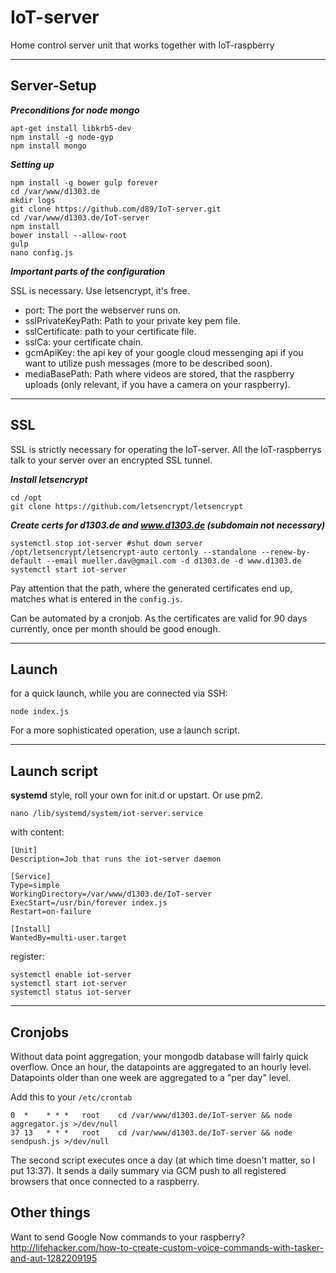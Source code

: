 # IoT-server
Home control server unit that works together with IoT-raspberry

---

## Server-Setup

***Preconditions for node mongo***
```
apt-get install libkrb5-dev
npm install -g node-gyp
npm install mongo
```

***Setting up***
```
npm install -g bower gulp forever
cd /var/www/d1303.de
mkdir logs
git clone https://github.com/d89/IoT-server.git
cd /var/www/d1303.de/IoT-server
npm install
bower install --allow-root
gulp
nano config.js
```

***Important parts of the configuration***

SSL is necessary. Use letsencrypt, it's free.

* port: The port the webserver runs on.
* sslPrivateKeyPath: Path to your private key pem file.
* sslCertificate: path to your certificate file.
* sslCa: your certificate chain.
* gcmApiKey: the api key of your google cloud messenging api if you want to utilize push messages (more to be described soon).
* mediaBasePath: Path where videos are stored, that the raspberry uploads (only relevant, if you have a camera on your raspberry).

---

## SSL

SSL is strictly necessary for operating the IoT-server. All the IoT-raspberrys talk to your server over an encrypted SSL tunnel.

***Install letsencrypt***

```
cd /opt
git clone https://github.com/letsencrypt/letsencrypt
```

***Create certs for d1303.de and www.d1303.de (subdomain not necessary)***

```
systemctl stop iot-server #shut down server
/opt/letsencrypt/letsencrypt-auto certonly --standalone --renew-by-default --email mueller.dav@gmail.com -d d1303.de -d www.d1303.de
systemctl start iot-server
```

Pay attention that the path, where the generated certificates end up, matches what is entered in the ```config.js```.

Can be automated by a cronjob. As the certificates are valid for 90 days currently, once per month should be good enough.

---

## Launch

for a quick launch, while you are connected via SSH:

```
node index.js
```

For a more sophisticated operation, use a launch script.

---

## Launch script

**systemd** style, roll your own for init.d or upstart. Or use pm2.

```
nano /lib/systemd/system/iot-server.service
```

with content:

```
[Unit]
Description=Job that runs the iot-server daemon

[Service]
Type=simple
WorkingDirectory=/var/www/d1303.de/IoT-server
ExecStart=/usr/bin/forever index.js
Restart=on-failure

[Install]
WantedBy=multi-user.target
```

register:

```
systemctl enable iot-server
systemctl start iot-server
systemctl status iot-server
```

---

## Cronjobs

Without data point aggregation, your mongodb database will fairly quick overflow. Once an hour, the datapoints are aggregated to an hourly level. Datapoints older than one week are aggregated to a "per day" level. 

Add this to your ```/etc/crontab```

```
0  *    * * *   root    cd /var/www/d1303.de/IoT-server && node aggregator.js >/dev/null
37 13   * * *   root    cd /var/www/d1303.de/IoT-server && node sendpush.js >/dev/null
```

The second script executes once a day (at which time doesn't matter, so I put 13:37). It sends a daily summary via GCM push to all registered browsers that once connected to a raspberry.

## Other things
Want to send Google Now commands to your raspberry? http://lifehacker.com/how-to-create-custom-voice-commands-with-tasker-and-aut-1282209195